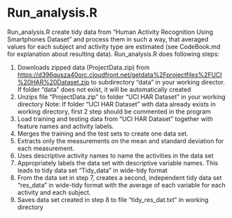 # Run_analysis.R
Run_analysis.R create tidy data from “Human Activity Recognition Using Smartphones Dataset” and process them in such a way, that averaged values for each subject and activity type are estimated (see CodeBook.md for explanation about resulting data).
Run_analysis.R does following steps:
1. Downloads zipped data (ProjectData.zip) from https://d396qusza40orc.cloudfront.net/getdata%2Fprojectfiles%2FUCI%20HAR%20Dataset.zip to subdirectory “data” in your working director. If folder “data” does not exist, it will be automatically created
2. Unzips file “ProjectData.zip” to folder “UCI HAR Dataset” in your working directory
Note: If folder “UCI HAR Dataset” with data already exists in working directory, first 2 step should be commented in the program
3. Load training and testing data from “UCI HAR Dataset” together with feature names and activity labels.
4. Merges the training and the test sets to create one data set.
5. Extracts only the measurements on the mean and standard deviation for each measurement. 
6. Uses descriptive activity names to name the activities in the data set
7. Appropriately labels the data set with descriptive variable names. This leads to tidy data set “Tidy_data” in wide-tidy format
8. From the data set in step 7, creates a second, independent tidy data set “res_data” in wide-tidy format with the average of each variable for each activity and each subject.
9. Saves data set created in step 8 to file “tidy_res_dat.txt” in working directory
